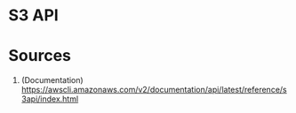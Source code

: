 # S3 API

# Sources

1. (Documentation) https://awscli.amazonaws.com/v2/documentation/api/latest/reference/s3api/index.html